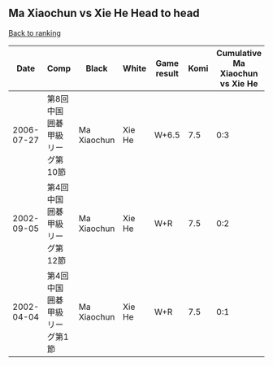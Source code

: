 ## Ma Xiaochun vs Xie He Head to head

[Back to ranking](../../index.md)




| **Date** | **Comp** | **Black** | **White** | **Game result** | **Komi** | **Cumulative Ma Xiaochun vs Xie He** | **Ma Xiaochun streak** | **Xie He streak** | 
| --- | --- | --- | --- | --- | --- | --- | --- | --- |
| 2006-07-27 | 第8回中国囲碁甲級リーグ第10節 | Ma Xiaochun | Xie He | W+6.5 | 7.5 | 0:3 | 0 | 3 | 
| 2002-09-05 | 第4回中国囲碁甲級リーグ第12節 | Ma Xiaochun | Xie He | W+R | 7.5 | 0:2 | 0 | 2 | 
| 2002-04-04 | 第4回中国囲碁甲級リーグ第1節 | Ma Xiaochun | Xie He | W+R | 7.5 | 0:1 | 0 | 1 |




